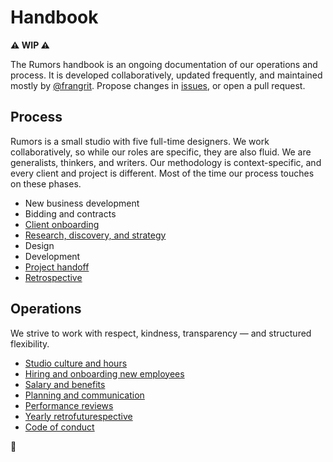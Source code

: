 # Handbook

**⚠️ WIP ⚠️**

The Rumors handbook is an ongoing documentation of our operations and process. It is developed collaboratively, updated frequently, and maintained mostly by [@frangrit](https://github.com/frangrit). Propose changes in [issues](https://github.com/rumors/handbook/issues), or open a pull request.

## Process

Rumors is a small studio with five full-time designers. We work collaboratively, so while our roles are specific, they are also fluid. We are generalists, thinkers, and writers. Our methodology is context-specific, and every client and project is different. Most of the time our process touches on these phases. 

- New business development
- Bidding and contracts
- [Client onboarding](./process/client-onboarding.md)
- [Research, discovery, and strategy](./process/research-and-discovery.md)
- Design
- Development
- [Project handoff](./process/handoff.md)
- [Retrospective](./process/retrospective.md)

## Operations

We strive to work with respect, kindness, transparency — and structured flexibility.

- [Studio culture and hours](./operations/studio.md)
- [Hiring and onboarding new employees](./operations/hiring-onboarding.md)
- [Salary and benefits](./operations/benefits.md)
- [Planning and communication](./operations/planning.md)
- [Performance reviews](./operations/performance-reviews.md)
- [Yearly retrofuturespective](./operations/retrofuturespective.md)
- [Code of conduct](./operations/code-of-conduct.md)

🎵 
